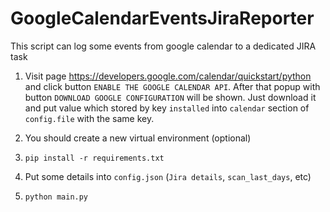 # GoogleCalendarEventsJiraReporter
This script can log some events from google calendar to a dedicated JIRA task

1. Visit page https://developers.google.com/calendar/quickstart/python 
and click button `ENABLE THE GOOGLE CALENDAR API`.
After that popup with button `DOWNLOAD GOOGLE CONFIGURATION` will be shown.
Just download it and put value which stored by key `installed` into `calendar` section of `config.file` with the same key.

2. You should create a new virtual environment (optional)

3. `pip install -r requirements.txt`

4. Put some details into `config.json` (`Jira details`, `scan_last_days`, etc)

5. `python main.py`
